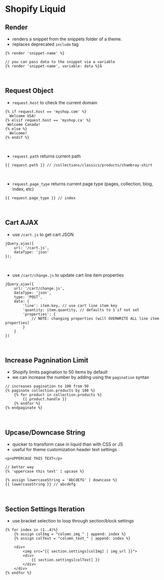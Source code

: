 # Shopify Liquid

## Render
- renders a snippet from the snippets folder of a theme.
- replaces deprecated `include` tag
```
{% render 'snippet-name' %}

// you can pass data to the snippet via a variable
{% render 'snippet-name', variable: data %}å
```
<br>

## Request Object
- `request.host` to check the current domain
```
{% if request.host == 'myshop.com' %}
  Welcome USA!
{% elsif request.host == 'myshop.ca' %}
 Welcome Canada!
{% else %}
  Welcome!
{% endif %}
```
<br>

- `request.path` returns current path
```
{{ request.path }} // /collections/classics/products/chambray-shirt
```
<br>

- `request.page_type` returns current page type (pages, collection, blog, index, etc)
```
{{ request.page_type }} // index
```
<br>

## Cart AJAX
- use `/cart.js` to get cart JSON
```
jQuery.ajax({
	url: '/cart.js',
	dataType: 'json'
});
```
<br>

- use `/cart/change.js` to update cart line item properties
```
jQuery.ajax({
	url: '/cart/change.js',
	dataType: 'json',
	type: 'POST',
	data: {
		'line': item.key, // use cart line item key
		'quantity: item.quantity, // defaults to 1 if not set
		'properties': {
			// NOTE: changing properties (will OVERWRITE ALL line item properties)
		}
	}
})
```
<br>

## Increase Pagnination Limit
- Shopify limits pagination to 50 items by default
- we can increase the number by adding using the `pagination` syntax
```
// increases pagination to 100 from 50
{% paginate collection.products by 100 %}
	{% for product in collection.products %}
		{{ product.handle }}
	{% endfor %}
{% endpaginate %}
```
<br>

## Upcase/Downcase String
- quicker to transform case in liquid than with CSS or JS
- useful for theme customization header text settings
```
<p>UPPERCASE THIS TEXT</p>

// better way
{% 'uppercase this text' | upcase %}

{% assign lowercaseString = 'AbCdEfG' | downcase %}
{{ lowercaseString }} // abcdefg
```
<br>

## Section Settings Iteration
- use bracket selection to loop through section/block settings
```
{% for index in (1..4)%}
	{% assign colImg = "column_img_" | append: index %}
	{% assign colText = "column_text_" | append: index %}

	<div>
		<img src="{{ section.settings[colImg] | img_url }}">
		<div>
			{{ section.settings[colText] }}
		</div>
	</div>
{% endfor %}
```
<br>
